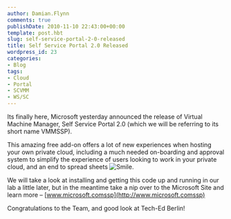 ```yaml
---
author: Damian.Flynn
comments: true
publishDate: 2010-11-10 22:43:00+00:00
template: post.hbt
slug: self-service-portal-2-0-released
title: Self Service Portal 2.0 Released
wordpress_id: 23
categories:
- Blog
tags:
- Cloud
- Portal
- SCVMM
- WS/SC
---
```


Its finally here, Microsoft yesterday announced the release of Virtual Machine Manager, Self Service Portal 2.0 (which we will be referring to its short name VMMSSP).

This amazing free add-on offers a lot of new experiences when hosting your own private cloud, including a much needed on-boarding and approval system to simplify the experience of users looking to work in your private cloud, and an end to spread sheets ![Smile](http://blogstorage.damianflynn.com/wp-content/uploads/2010/11/wlEmoticon-smile.png).

We will take a look at installing and getting this code up and running in our lab a little later, but in the meantime take a nip over to the Microsoft Site and learn more – [www.microsoft.comssp](http://www.microsoft.comssp)

Congratulations to the Team, and good look at Tech-Ed Berlin!
